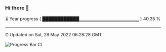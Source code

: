### Hi there 👋

⏳ Year progress { ████████████▁▁▁▁▁▁▁▁▁▁▁▁▁▁▁▁▁▁ } 40.35 %

---

⏰ Updated on Sat, 28 May 2022 06:28:28 GMT

![Progress Bar CI](https://github.com/ZhaoGui/ZhaoGui/workflows/Progress%20Bar%20CI/badge.svg)

